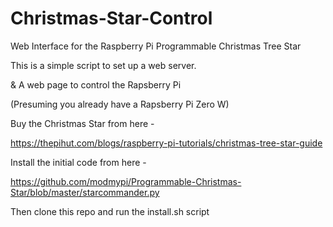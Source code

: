 # Christmas-Star-Control
Web Interface for the Raspberry Pi Programmable Christmas Tree Star

This is a simple script to set up a web server.

& A web page to control the Rapsberry Pi 

(Presuming you already have a Rapsberry Pi Zero W)

Buy the Christmas Star from here -

https://thepihut.com/blogs/raspberry-pi-tutorials/christmas-tree-star-guide

Install the initial code from here -

https://github.com/modmypi/Programmable-Christmas-Star/blob/master/starcommander.py

Then clone this repo and run the install.sh script
